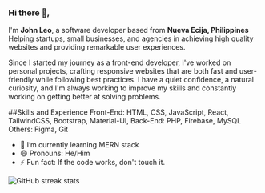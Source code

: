 ### Hi there 👋,  
I'm **John Leo**, a software developer based from **Nueva Ecija, Philippines**
Helping startups, small businesses, and agencies in achieving high quality websites and providing remarkable user experiences.

Since I started my journey as a front-end developer, I've worked on personal projects, crafting responsive websites that are both fast and user-friendly while following best practices. I have a quiet confidence, a natural curiosity, and I'm always working to improve my skills and constantly working on getting better at solving problems.

##Skills and Experience 
Front-End: HTML, CSS, JavaScript, React, TailwindCSS, Bootstrap, Material-UI, 
Back-End: PHP, Firebase, MySQL
Others: Figma, Git

- 🌱 I’m currently learning MERN stack 
- 😄 Pronouns: He/Him  
- ⚡ Fun fact: If the code works, don't touch it.  

![GitHub streak stats](https://streak-stats.demolab.com/?user=itsJhnL)  

